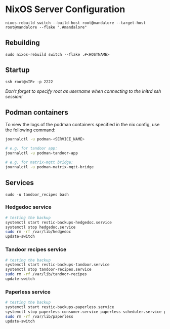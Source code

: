 # NixOS Server Configuration

`nixos-rebuild switch --build-host root@mandalore --target-host root@mandalore --flake ".#mandalore"`

## Rebuilding
`sudo nixos-rebuild switch --flake .#<HOSTNAME>`

## Startup
`ssh root@<IP> -p 2222`

*Don't forget to specify root as username when connecting to the initrd ssh session!*

## Podman containers
To view the logs of the podman containers specified in the nix config, use the following command: 
``` bash
journalctl -u podman-<SERVICE_NAME>

# e.g. for tandoor app:
journalctl -u podman-tandoor-app

# e.g. for matrix-mqtt bridge:
journalctl -u podman-matrix-mqtt-bridge
```

## Services

`sudo -u tandoor_recipes bash`

### Hedgedoc service

``` bash
# testing the backup
systemctl start restic-backups-hedgedoc.service
systemctl stop hedgedoc.service
sudo rm -rf /var/lib/hedgedoc
update-switch
```

### Tandoor recipes service

``` bash
# testing the backup
systemctl start restic-backups-tandoor.service
systemctl stop tandoor-recipes.service
sudo rm -rf /var/lib/tandoor-recipes
update-switch
```

### Paperless service

``` bash
# testing the backup
systemctl start restic-backups-paperless.service
systemctl stop paperless-consumer.service paperless-scheduler.service paperless-task-queue.service paperless-web.service redis-paperless.service
sudo rm -rf /var/lib/paperless
update-switch
```

